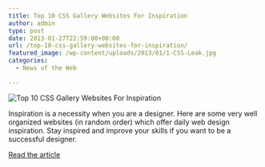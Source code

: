 ```yaml
---
title: Top 10 CSS Gallery Websites For Inspiration
author: admin
type: post
date: 2013-01-27T22:59:00+00:00
url: /top-10-css-gallery-websites-for-inspiration/
featured_image: /wp-content/uploads/2013/01/1-CSS-Leak.jpg
categories:
  - News of the Web

---
```

<img src="https://i1.wp.com/www.webdesigndev.com/wp-content/uploads/2013/01/1-CSS-Leak.jpg?w=700" alt="Top 10 CSS Gallery Websites For Inspiration" data-recalc-dims="1" />

Inspiration is a necessity when you are a designer. Here are some very well organized websites (in random order) which offer daily web design inspiration. Stay inspired and improve your skills if you want to be a successful designer.

<a href="http://www.webdesigndev.com/inspiration/top-10-css-gallery-websites" title="Top 10 CSS Gallery Websites For Inspiration" target="_blank">Read the article</a>